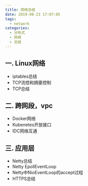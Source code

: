 ```yaml
---
title: 网络总结
date: 2019-08-23 17:07:05
tags:
  - network
categories:
  - 分布式
  - 网络
  - 总结
---
```


<p></p>
<!-- more -->

## 一. Linux网络
+ iptables总结
+ TCP流控和拥塞控制
+ TCP总结


## 二. 跨网段，vpc
+ Docker网络
+ Kubenetes开放接口
+ IDC网络互通

## 三. 应用层
+ Netty总结
+ Netty EpollEventLoop
+ Netty中NioEventLoop的accept过程
+ HTTPS总结

